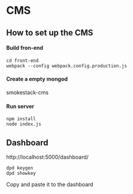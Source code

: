 # CMS

## How to set up the CMS

#### Build fron-end
```
cd front-end
webpack --config webpack.config.production.js
```

#### Create a empty mongod 
smokestack-cms

#### Run server
```
npm install
node index.js
```

## Dashboard
http://localhost:5000/dashboard/
```
dpd keygen
dpd showkey
```
Copy and paste it to the dashboard 

